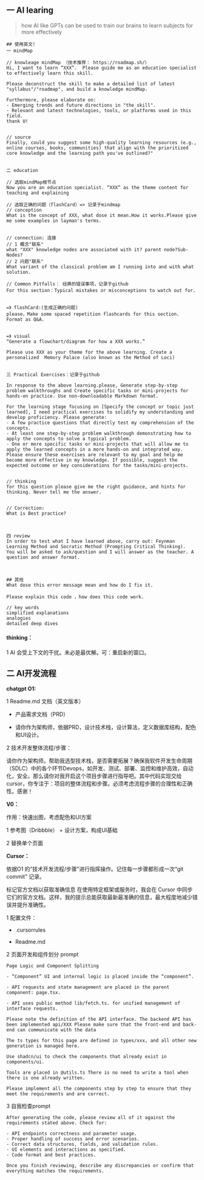## 一 AI learing

> how AI like GPTs can be used  to  train our brains to learn subjects for more effectively 

```apl
## 使用英文! 
一 mindMap

// knowleage mindMap （技术推荐： https://roadmap.sh/）
Hi, I want to learn “XXX”.  Please guide me as an education specialist to effectively learn this skill. 

Please deconstruct the skill to make a detailed list of latest "syllabus"/"roadmap", and build a knowledge mindMap.

Furthermore, please elaborate on:
- Emerging trends and future directions in "the skill".
- Relevant and latest technologies, tools, or platforms used in this field.
thank U!


// source
Finally, could you suggest some high-quality learning resources (e.g., online courses, books, communities) that align with the prioritized core knowledge and the learning path you've outlined?"


二 education

// 选取mindMap根节点
Now you are an education specialist. “XXX” as the theme content for teaching and explaining

// 选取正确的问题（flashCard）=> 记录于mindmap 
// conception
What is the concept of XXX, what dose it mean.How it works.Please give me some examples in layman's terms.


// connection: 连接
// 1 概念"联系"
what "XXX" knowledge nodes are associated with it? parent node?Sub-Nodes?
// 2 问题"联系"
What variant of the classical problem am I running into and with what solution.

// Common Pitfalls： 经典的错误事项，记录于github
For this section：Typical mistakes or misconceptions to watch out for.


=》 flashCard:(生成正确的问题)
please，Make some spaced repetition flashcards for this section. Format as Q&A.


=》 visual
“Generate a flowchart/diagram for how a XXX works.”

Please use XXX as your theme for the above learning. Create a personalized  Memory Palace (also known as the Method of Loci)


三 Practical Exercises：记录于github

In response to the above learning.please, Generate step-by-step problem walkthroughs and Create specific tasks or mini-projects for hands-on practice. Use non-downloadable Markdown format.

For the learning stage focusing on [Specify the concept or topic just learned], I need practical exercises to solidify my understanding and develop proficiency. Please generate:
- A few practice questions that directly test my comprehension of the concepts.
- At least one step-by-step problem walkthrough demonstrating how to apply the concepts to solve a typical problem.
- One or more specific tasks or mini-projects that will allow me to apply the learned concepts in a more hands-on and integrated way.
Please ensure these exercises are relevant to my goal and help me become more effective in my knowledge. If possible, suggest the expected outcome or key considerations for the tasks/mini-projects.


// thinking
for this question please give me the right guidance, and hints for thinking. Never tell me the answer.


// Correction:  
What is Best practice?



四 review
In order to test what I have learned above, carry out: Feynman Learning Method and Socratic Method (Prompting Critical Thinking).
You will be asked to ask/question and I will answer as the teacher. A question and answer format.



## 其他
What dose this error message mean and how do I fix it.

Please explain this code ，how does this code work.

// key words
simplified explanations
analogies
detailed deep dives
```



#### thinking：

1 AI 会受上下文的干扰。未必是最优解。可：重启新的窗口。



## 二 AI开发流程

**chatgpt O1:**

1 Readme.md 文档（英文版本）

- 产品需求文档（PRD）

- 请你作为架构师，依据PRD，设计技术栈，设计算法，定义数据库结构，配色和UI设计。

2 技术开发整体流程/步骤：

请你作为架构师。帮助我选型技术栈，是否需要拓展？确保我软件开发生命周期（SDLC）中的各个环节Devops，如开发、测试、部署、监控和维护高效，自动化，安全。那么请你对我开启这个项目步骤进行指导吧。其中代码实现交给cursor，你专注于：项目的整体流程和步骤。必须考虑流程步骤的合理性和正确性。感谢！



**V0：**

作用：快速出图，考虑配色和UI方案

1 参考图（Dribbble） + 设计方案，构成UI基础

2 替换单个页面



**Cursor：**

依据O1 的“技术开发流程/步骤”进行指挥操作。记住每一步骤都形成一次“git commit” 记录。

标记官方文档以获取准确信息 在使用特定框架或服务时，我会在 Cursor 中同步它们的官方文档。这样，我的提示总能获取最新最准确的信息，最大程度地减少错误并提升准确性。



1 配置文件：

- .cursorrules

- Readme.md



2 页面开发和组件划分 prompt

```apl
Page Logic and Component Splitting

- “Component” UI and internal logic is placed inside the “component”.

- API requests and state management are placed in the parent component: page.tsx.

- API uses public method lib/fetch.ts. for unified management of interface requests.

Please note the definition of the API interface. The backend API has been implemented api/XXX Please make sure that the front-end and back-end can communicate with the data

The ts types for this page are defined in types/xxx, and all other new generation is managed here.

Use shadcn/ui to check the components that already exist in components/ui.

Tools are placed in @utils.ts There is no need to write a tool when there is one already written.

Please implement all the components step by step to ensure that they meet the requirements and are correct.
```



3 自我检查prompt

```apl
After generating the code, please review all of it against the requirements stated above. Check for:

- API endpoints correctness and parameter usage.
- Proper handling of success and error scenarios.
- Correct data structures, fields, and validation rules.
- UI elements and interactions as specified.
- Code format and best practices.

Once you finish reviewing, describe any discrepancies or confirm that everything matches the requirements.
```


